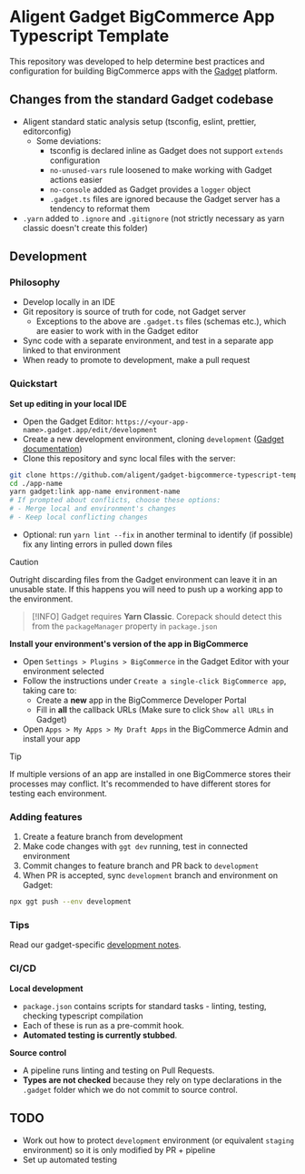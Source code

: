 # Aligent Gadget BigCommerce App Typescript Template

This repository was developed to help determine best practices and configuration for building BigCommerce apps with the [Gadget](https://gadget.dev/) platform.

## Changes from the standard Gadget codebase

- Aligent standard static analysis setup (tsconfig, eslint, prettier, editorconfig)
  - Some deviations:
    - tsconfig is declared inline as Gadget does not support `extends` configuration
    - `no-unused-vars` rule loosened to make working with Gadget actions easier
    - `no-console` added as Gadget provides a `logger` object
    - `.gadget.ts` files are ignored because the Gadget server has a tendency to reformat them
- `.yarn` added to `.ignore` and `.gitignore` (not strictly necessary as yarn classic doesn't create this folder)

## Development

### Philosophy

- Develop locally in an IDE
- Git repository is source of truth for code, not Gadget server
  - Exceptions to the above are `.gadget.ts` files (schemas etc.), which are easier to work with in the Gadget editor
- Sync code with a separate environment, and test in a separate app linked to that environment
- When ready to promote to development, make a pull request

### Quickstart

**Set up editing in your local IDE**

- Open the Gadget Editor: `https://<your-app-name>.gadget.app/edit/development`
- Create a new development environment, cloning `development` ([Gadget documentation](https://docs.gadget.dev/guides/environments#adding-development-environments))
- Clone this repository and sync local files with the server:

```bash
git clone https://github.com/aligent/gadget-bigcommerce-typescript-template.git app-name
cd ./app-name
yarn gadget:link app-name environment-name
# If prompted about conflicts, choose these options:
# - Merge local and environment's changes
# - Keep local conflicting changes
```

- Optional: run `yarn lint --fix` in another terminal to identify (if possible) fix any linting errors in pulled down files

> [!CAUTION]
> Outright discarding files from the Gadget environment can leave it in an unusable state. If this happens you will need to push up a working app to the environment.

> [!INFO]
> Gadget requires **Yarn Classic**. Corepack should detect this from the `packageManager` property in `package.json`

**Install your environment's version of the app in BigCommerce**

- Open `Settings > Plugins > BigCommerce` in the Gadget Editor with your environment selected
- Follow the instructions under `Create a single-click BigCommerce app`, taking care to:
  - Create a **new** app in the BigCommerce Developer Portal
  - Fill in **all** the callback URLs (Make sure to click `Show all URLs` in Gadget)
- Open `Apps > My Apps > My Draft Apps` in the BigCommerce Admin and install your app

> [!TIP]
> If multiple versions of an app are installed in one BigCommerce stores their processes may conflict. It's recommended to have different stores for testing each environment.

### Adding features

1. Create a feature branch from development
2. Make code changes with `ggt dev` running, test in connected environment
3. Commit changes to feature branch and PR back to `development`
4. When PR is accepted, sync `development` branch and environment on Gadget:

```bash
npx ggt push --env development
```

### Tips

Read our gadget-specific [development notes](./docs/GADGET.md).

### CI/CD

**Local development**

- `package.json` contains scripts for standard tasks - linting, testing, checking typescript compilation
- Each of these is run as a pre-commit hook.
- **Automated testing is currently stubbed**.

**Source control**

- A pipeline runs linting and testing on Pull Requests.
- **Types are not checked** because they rely on type declarations in the `.gadget` folder which we do not commit to source control.

## TODO

- Work out how to protect `development` environment (or equivalent `staging` environment) so it is only modified by PR + pipeline
- Set up automated testing
